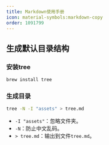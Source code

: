 ```yaml
---
title: Markdown使用手册
icon: material-symbols:markdown-copy
order: 1091799
---
```


## 生成默认目录结构

### 安装tree

```bash
brew install tree
```

### 生成目录

```bash
tree -N -I "assets" > tree.md
```

- `-I "assets"`：忽略文件夹。
- `-N`：防止中文乱码。
- `> tree.md`：输出到文件`tree.md`。